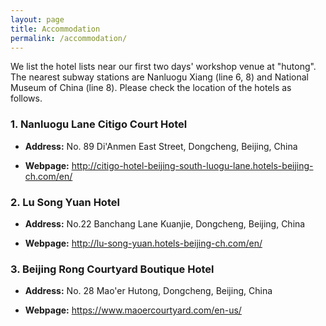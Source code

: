 ```yaml
---
layout: page
title: Accommodation
permalink: /accommodation/
---
```


We list the hotel lists near our first two days' workshop venue at "hutong". The nearest subway stations are Nanluogu Xiang (line 6, 8) and National Museum of China (line 8). Please check the location of the hotels as follows.



### 1. Nanluogu Lane Citigo Court Hotel

* __Address:__ No. 89 Di'Anmen East Street, Dongcheng, Beijing, China

* __Webpage:__ <a href="http://citigo-hotel-beijing-south-luogu-lane.hotels-beijing-ch.com/en/" target="_blank">http://citigo-hotel-beijing-south-luogu-lane.hotels-beijing-ch.com/en/</a>


### 2. Lu Song Yuan Hotel

* __Address:__ No.22 Banchang Lane Kuanjie, Dongcheng, Beijing, China

* __Webpage:__ <a href="http://lu-song-yuan.hotels-beijing-ch.com/en/" target="_blank">http://lu-song-yuan.hotels-beijing-ch.com/en/</a>


### 3. Beijing Rong Courtyard Boutique Hotel

* __Address:__ No. 28 Mao'er Hutong, Dongcheng, Beijing, China

* __Webpage:__ <a href="https://www.maoercourtyard.com/en-us/" target="_blank">https://www.maoercourtyard.com/en-us/</a>
